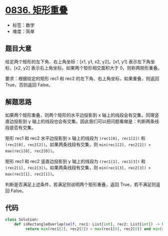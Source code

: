 # [0836. 矩形重叠](https://leetcode-cn.com/problems/rectangle-overlap/)

- 标签：数学
- 难度：简单

## 题目大意

给定两个矩形的左下角、右上角坐标：[x1, y1, x2, y2]。[x1, y1] 表示左下角坐标，[x2, y2] 表示右上角坐标。如果两个矩形相交面积大于 0，则称两矩形重叠。

要求：根据给定的矩形 rec1 和 rec2 的左下角、右上角坐标，如果重叠，则返回 True，否则返回 False。

## 解题思路

如果两个矩形重叠，则两个矩形的水平边投影到 x 轴上的线段会有交集，同理竖直边投影到 y 轴上的线段也会有交集。因此我们可以把问题看做是：判断两条线段是否有交集。

矩形 rec1 和 rec2 水平边投影到 x 轴上的线段为 `(rec1[0], rec1[2])` 和 `(rec2[0], rec2[2])`。如果两条线段有交集，则 `min(rec1[2], rec2[2]) > max(rec1[0], rec2[0])`。

矩形 rec1 和 rec2 竖直边投影到 y 轴上的线段为 `(rec1[1], rec1[3])` 和 `(rec2[1], rec2[3])`。如果两条线段有交集，则 `min(rec1[3], rec2[3]) > max(rec1[1], rec2[1])`。

判断是否满足上述条件，若满足则说明两个矩形重叠，返回 True，若不满足则返回 False。

## 代码

```Python
class Solution:
    def isRectangleOverlap(self, rec1: List[int], rec2: List[int]) -> bool:
         return min(rec1[2], rec2[2]) > max(rec1[0], rec2[0]) and min(rec1[3], rec2[3]) > max(rec1[1], rec2[1])
```

